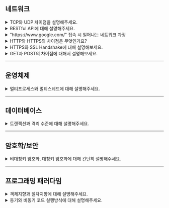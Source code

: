 
## 네트워크
<details>
  <summary> TCP와 UDP 차이점을 설명해주세요. </summary>
    <div markdown="1">

TCP는 **Transmission Control Protocol**으로, 전송 제어 프로토콜입니다.<br>
TCP는 신뢰성 있는 데이터 전송을 위해 사용되는 **연결지향 프로토콜**입니다.

UDP는 **User Datagram Protocol**으로 사용자 데이터그램 프로토콜입니다.<br>
UDP는 **빠른 데이터 전송을 중요시**하는 **비연결 프로토콜**입니다.<br>
두 단어 모두에게 존재하는 프로토콜(Protocol)이 디지털 장치간의 서로 통신하고 상호작용하기 위한 규칙의 집합입니다.

**TCP와 UDP의 차이점**은 다음과 같습니다:

**신뢰성**:
- TCP는 데이터 손실이나 순서의 뒤섞임이 발생하지 않습니다.
- UDP는 정확성을 확인하거나 재전송을 요청할 수 없기에 데이터가 손실 되거나 순서가 뒤섞일 수 있습니다.

**연결**:
- TCP는 데이터를 전송하기 전에 연결을 설정하고, 전송 후 연결을 해제합니다. 연결 및 해제과정에서 추가적인 오버헤드는 초래할 수 있으나, 신뢰성 있는 통신을 보장합니다. (오버헤드: 데이터전송 및 처리 과정에서 추가 부담이나 리소스 낭비를 뜻함)
- UDP는 연결 및 해제 단계가 없기에 빠른 전송이 가능하지만 데이터의 무결성을 보장하지 않습니다.

**사용사례**:
- TCP는 주로 이메일, 파일 전송과 같이 신뢰성이 중요한 경우 사용됩니다.
- UDP는 실시간 스트리밍, 온라인 게임, 음성통화 같이 데이터 전송 속도가 중요한 경우 사용됩니다.

![TCP의 3way&4way](https://img1.daumcdn.net/thumb/R1280x0/?scode=mtistory2&fname=https%3A%2F%2Fblog.kakaocdn.net%2Fdn%2FbHoWOZ%2FbtsyQSUDDPR%2FzSvULeIM1LJunmoUVinc4k%2Fimg.png)

"SYN"은 "Synchronize"의 약자로 동기입니다.
"ACK"는 "Acknowledgment"의 약자로 승인입니다.
"FIN"은 "Finish"의 약자로 종료입니다. 그 과정을 리눅스를 통해 3way, 4way인 것이 보입니다.
중간의 P의 경우, 패킷의 약자로 데이터 패킷을 전송하는 과정입니다.

**TCP 패킷의 재전송 과정**:
1. 패킷 송신: 송신자는 여러 개의 패킷으로 나눠 수신자에게 보냄. 각 패킷은 고유한 일련번호를 가지고 있습니다.
2. 패킷 수신: 수신자는 패킷을 받고, 패킷의 일련번호를 확인하여 순서대로 재조립합니다.
3. 패킷 손실 확인: 만약 패킷이 손실되었다고 감지하면, 송신자에게 패킷 손실을 알리기 위한 메시지를 보냅니다.
4. 재전송 요청: 송신자는 손실된 패킷을 재전송하고, 이 패킷의 일련번호를 통해 수신자는 어떤 패킷이 재전송된 것인지 판단할 수 있습니다.
5. 패킷 재전송: 재전송된 패킷은 수신자에게 도착하고 재조립합니다.

**TCP 세션 관리 (연결의 설정과 종료 과정) - Easy Version**:
- 연결 설정 (Handshake): 두 컴퓨터 간의 통신을 먼저 연결 설정해야 합니다. 이 단계를 연결 설정 또는 핸드쉐이크라고 부릅니다.
- 데이터 전송: 연결 설정 후, 데이터를 주고 받을 수 있습니다. A는 작은 조각으로 나눠 B에게 보내면 재조립하여 사용합니다.
- 연결 해제 (Termination): 데이터 통신이 끝난 후, 연결을 해제합니다. A는 B에게 끝내고자 하는 의사를 전달합니다. B는 요청을 수락하고 연결이 종료됩니다.

![TCP의 통신방식](https://img1.daumcdn.net/thumb/R1280x0/?scode=mtistory2&fname=https%3A%2F%2Fblog.kakaocdn.net%2Fdn%2FbaYyaw%2FbtsyPwLxTLK%2FOUwLGVUiHYa0ij2pZNQI8K%2Fimg.png)
- 연결 지향 방식, 패킷 교환방식
- 3way handshaking 으로 연결 4way handshaking으로 해제
- 흐름제어 - 송.수신측의 데이터 처리속도 차이 줄이기 위함, receiver가 현재 상태를 sender에게 피드백해 패킷 수를 조절
- 혼잡 제어 - 송신측의 데이터 전달과 네트워크 데이터 처리 속도 차이를 해결 하기 위함
- 높은 신뢰성- 낮은 성능
- 전이중(각각의 독립된 회선 사용), 점대점(1대1통신) 방식
- 각각의 패킷들은 연결되어있으며 번호가 매겨짐
- 신뢰성있는 전송이 필요할때 사용
- 가변길이 헤더
  
![UDP의 통신방식](https://img1.daumcdn.net/thumb/R1280x0/?scode=mtistory2&fname=https%3A%2F%2Fblog.kakaocdn.net%2Fdn%2F6tEyH%2FbtsyOFvfD9d%2FvQXKydWBR3KTHCKTRvwZc0%2Fimg.png)
- 비연결형 방식, 데이터그램 방식
- 정보를 주고받을떄 신호절차를 가지고 있지 않음
- UDP헤더의 CheckSum 필드로 최소한의 오류 검출
- 낮은 신뢰성 -높은 성
- 각각의 패킷들은 독립되어있다
- 빠른 전송이 필요할때 사용
- 고정 길이 헤더
- 일반적으로는 저런 내용이지만 UDP는 커스터마이징이 가능하며 개발자의 역량에 따라서 UDP를 이용해 TCP와 비슷한 신뢰성 가지게 할 수 있음 ex) QUIC
  </div>
</details>

<details>
  <summary> RESTful API에 대해 설명해주세요. </summary>
  <div markdown="1">

### REST란?
**REpresentational State Transfer** 의 약자로, 네트워크 상의 Client와 Server 사이의 통신 방식 중 하나입니다. REST는 **자원 (resource)의 표현 (representation)을 통한 상태 전달**을 의미하며, SW에서 관리하는 모든 것을 자원으로 정의하고, 해당 자원의 정보를 주고 받는 방식입니다.

![RESTful API](https://blog.kakaocdn.net/dn/RoRYS/btszvcF6bDZ/sKKc6iCtUTsOJssIOBMsLK/img.png)

#### 정의
- 자원: 해당 SW가 관리하는 모든 것 (문서, 그림, 데이터 등)
- 표현: 그 자원을 표현하기 위한 이름 (예: 학생 정보가 자원이라면 ‘students’ 등)
- 상태 전달: 데이터가 요청되는 시점에 자원의 상태를 전달 (JSON 혹은 XML)

#### 개념
- 어떤 자원에 대해 CRUD 연산을 수행하기 위해 URI (Resource)로 GET, POST 등의 방식 (Method)을 사용하여 요청을 보내면, 요청을 위한 자원은 특정한 형태 (Representation of Resource)로 표현
- URI: Uniform Resource Locator로 인터넷 상 자원의 위치
- URL: Uniform Resource Identifier로 인터넷 상의 자원을 식별하기 위한 문자열의 구성

![URL과 URI](https://img1.daumcdn.net/thumb/R1280x0/?scode=mtistory2&fname=https%3A%2F%2Fblog.kakaocdn.net%2Fdn%2Fcx4Kdb%2FbtszyH50wNO%2FJIyzskvsS9KJTbJmTK0hsK%2Fimg.png)

#### 구성 요소
- 자원 (Resource) - URI
  - 모든 자원에는 고유한 ID가 존재하고, 이 자원은 Server에 존재함
  - 자원을 구별하는 ID는 '/exgroups/:exgroup_id'와 같은 HTTP URI 임
  - Client는 URI를 이용해 자원을 지정하고 해당 자원의 상태(정보)에 대한 조작을 Server에 요청
- 행위 (Verb) - Method
  - HTTP 프로토콜의 Method(GET, POST, PUT, PATCH, DELETE)를 사용
- 표현 (Representation of Resource)
  - Client와 Server가 데이터를 주고받는 형태로 JSON, XML, TEXT, RSS 등이 있음
  - JSON, XML을 통해 데이터를 주고 받는 것이 일반적
- Server-Client (서버-클라이언트 구조)
  - 자원이 있는 쪽이 Server, 자원을 요청하는 쪽이 Client가 됩니다.
  - REST Server: API를 제공하고 비즈니스 로직 처리 및 저장을 책임집니다.
  - Client: 사용자 인증이나 context(세션, 로그인 정보) 등을 직접 관리하고 책임집니다.
  - 서로 간 의존성이 줄어듭니다.

#### Stateless (무상태)
- HTTP 프로토콜은 Stateless Protocol이므로 REST 역시 무상태성을 가집니다.
- Client의 context를 Server에 저장하지 않음
- 세션과 쿠키와 같은 context 정보를 신경쓰지 않아도 되므로 구현이 단순화됩니다.
- Server는 각각의 요청을 완전히 별개의 것으로 인식하고 처리
- 각 API 서버는 Client의 요청만을 단순 처리
- 이전 요청이 다음 요청의 처리에 연관되어서는 안 됨
- 물론 이전 요청이 DB를 수정하여 DB에 의해 바뀌는 것은 허용
- Server의 처리 방식에 일관성을 부여하고 부담이 줄어들며, 서비스의 자유도가 높아집니다.

#### Cacheable (캐시 처리 가능)
- 웹 표준 HTTP 프로토콜을 그대로 사용하므로 웹에서 사용하는 기존의 인프라를 그대로 활용 가능
- HTTP가 가진 가장 강력한 특징 중 하나인 캐싱 기능을 적용할 수 있음
- HTTP 프로토콜 표준에서 사용하는 Last-Modified 태그나 E-Tag를 이용하면 캐싱 구현이 가능
- 대량의 요청을 효율적으로 처리하기 위해 캐시가 요구됨
- 캐시 사용을 통해 응답 시간이 빨라지고 REST Server 트랜잭션이 발생하지 않기 때문에 전체 응답 시간, 성능, 서버의 자원 이용률을 향상시킬 수 있음

#### Layered System (계층화)
- Client는 REST API Server만 호출
- REST Server는 다중 계층으로 구성될 수 있음
- API Server는 순수 비즈니스 로직을 수행하고 그 앞단에 보안, 로드 밸런싱, 암호화, 사용자 인증 등을 추가하여 구조상의 유연성을 제공
- 로드 밸런싱, 공유 캐시 등을 통해 확장성과 보안성을 향상시킬 수 있음
- PROXY, 게이트웨이 같은 네트워크 기반의 중간 매체를 사용할 수 있음

#### Code-On-Demand (optional)
- Server로부터 스크립트를 받아서 Client에서 실행
- 반드시 충족할 필요는 없음

#### Uniform Interface (인터페이스 일관성)
- URI로 지정한 Resource에 대한 조작을 통일되고 한정적인 인터페이스로 수행
- HTTP 표준 프로토콜에 따르는 모든 플랫폼에서 사용이 가능
- 특정 언어나 기술에 종속되지 않음

#### 설계 기본 규칙
- URI는 자원을 표현해야함
- 동사보다는 명사, 대문자보다는 소문자 이용
- 도큐먼트 이름 = 단수 명사 이용
- 컬렉션 이름 = 복수 명사 이용
- 스토어 이름 = 복수 명사 이용
- 자원에 대한 행위는 HTTP Method로 표현
- URI에 Method가 들어가면 안됨
- URI에 행위에 대한 동사 표현이 들어가면 안됨
- 경로 부분 중 변하는 부분은 유일 값으로 대체함 (예: id)
- 마지막 문자로 / 를 넣지 않음
- 불가피하게 긴 경로를 사용할 경우 (-)을 사용해 가독성을 높이며 (_)은 이용하지 않음
- 확장자는 URI에 포함하지 않음

#### REST 아키텍처 스타일을 따르는 API
- REST API

#### REST 아키텍처를 완전하게 따라 만들어진 API
- RESTful API

#### REST 아키텍처를 구현하는 웹 서비스
- RESTful 웹 서비스

#### 예시 코드
```javascript
const express = require('express');
const app = express();
app.use(express.json());

let books = [
  { id: 1, title: 'Book 1', author: 'Author 1'},
  { id: 2, title: 'Book 2', author: 'Author 2'},
  { id: 3, title: 'Book 3', author: 'Author 3'}
];

app.get('/books', (req, res) => {
  res.json(books);
});

app.get('/books/:id', (req, res) => {
  const book = books.find(b => b.id === parseInt(req.params.id));
  if (!book) res.status(404).send('The book with the given ID was not found.');
  res.send(book);
});

app.post('/books', (req, res) => {
  const book = {
    id: books.length + 1,
    title: req.body.title,
    author: req.body.author
  };
  books.push(book);
  res.send(book);
});

app.put('/books/:id', (req, res) => {
  const book = books.find(b => b.id === parseInt(req.params.id));
  if (!book) res.status(404).send('The book with the given ID was not found.');

  book.title = req.body.title;
  book.author = req.body.author;

  res.send(book);
});

app.delete('/books/:id', (req, res) => {
  const book = books.find(b => b.id === parseInt(req.params.id));
  if (!book) res.status(404).send('The book with the given ID was not found.');

  const index = books.indexOf(book);
  books.splice(index, 1);

  res.send(book);
});

const port = process.env.PORT || 3000;
app.listen(port, () => console.log(`Listening on port ${port}...`));
```

# REST 아키텍처 원칙에 따른 API 구현

이 코드는 **REST 아키텍처 원칙**을 따르는 API를 구현하고 있습니다. RESTful API의 핵심 원칙은 **자원(Resource)**, **행위(Verb)**, **표현(Representation)** 입니다.

## 자원(Resource)

이 코드에서 자원은 **책(Book)** 입니다. 각 책은 고유한 ID를 가지며, 이를 통해 책을 식별하고 접근할 수 있습니다.

## 행위(Verb)

HTTP 메서드(GET, POST, PUT, DELETE)를 사용하여 책에 대한 CRUD 연산을 수행합니다.

- `GET /books`: 모든 책의 목록을 가져옵니다.
- `GET /books/:id`: 특정 ID의 책을 가져옵니다.
- `POST /books`: 새로운 책을 추가합니다.
- `PUT /books/:id`: 특정 ID의 책 정보를 업데이트합니다.
- `DELETE /books/:id`: 특정 ID의 책을 삭제합니다.

## 표현(Representation)

클라이언트와 서버가 데이터를 주고받는 형태입니다. 이 코드에서는 **JSON 형식**으로 데이터를 주고받습니다.

또한, 이 코드는 **Stateless(무상태성) 원칙**도 따르고 있습니다. 각 요청은 독립적으로 처리되며, 서버는 클라이언트의 상태 정보를 저장하지 않습니다. 따라서 이 코드는 REST 아키텍처 원칙에 따라 설계된 API입니다. 이러한 방식은 클라이언트와 서버 간의 상호작용을 단순화하고, 확장성과 유연성을 제공합니다. 이것이 위의 코드가 RESTful API로 설계된 이유입니다.


  </div>
</details>

<details>
  <summary> "https://www.google.com/" 접속 시 일어나는 네트워크 과정 </summary>
    <div markdown="1">

![그림](https://velog.velcdn.com/images%2Feassy%2Fpost%2F0abf8e1b-ac94-4db5-a607-ead0d271fec5%2F%E1%84%89%E1%85%B3%E1%84%8F%E1%85%B3%E1%84%85%E1%85%B5%E1%86%AB%E1%84%89%E1%85%A3%E1%86%BA%202021-10-19%20%E1%84%8B%E1%85%A9%E1%84%92%E1%85%AE%206.52.09.png)

1. **URL 파싱 및 HTTP 요청 생성**: 브라우저가 **URL을 해석**하여 HTTP 요청 메시지를 생성하고, 이를 운영체제에 **전송 요청**합니다. 이 과정은 사용자가 입력한 웹 주소를 분석하여 적절한 요청 형식으로 변환하는 것을 포함합니다.

2. **DNS 룩업**: **도메인 이름을 IP 주소로 변환하기 위해 DNS 룩업**을 수행합니다. 크롬과 같은 브라우저는 이 과정에서 먼저 로컬의 hosts 파일과 DNS 캐시를 확인합니다, 웹 사이트의 주소를 네트워크에서 식별할 수 있는 숫자 형태로 변환하는 과정입니다.

3. **프로토콜 스택을 통한 패킷 처리**: 운영체제 내의 프로토콜 스택이 **HTTP 요청을 네트워크 패킷으로 변환**하고 제어 정보를 추가합니다. 이 단계에서는 데이터를 네트워크를 통해 전송하기 위해 패킷으로 캡슐화하는 과정이 포함됩니다.

4. **LAN 어댑터를 통한 전송**: LAN 어댑터가 패킷을 **전기 신호로 변환**하여 **네트워크로 송출**합니다. 이는 디지털 신호를 물리적 네트워크를 통해 전송할 수 있는 형태로 변환하는 과정입니다.

5. **인터넷 접속 경로를 통한 이동**: 패킷은 **스위칭 허브를 거쳐 ISP를 통해 인터넷으로 전송**됩니다. 이 단계는 데이터가 인터넷 서비스 제공자(ISP)를 통해 전 세계의 다른 네트워크로 이동하는 과정을 포함합니다.

6. **인터넷의 핵심부를 통한 전달**: 패킷은 여러 고속 **라우터**를 거쳐 인터넷의 핵심부를 통과하여 **목적지로 이동**합니다. 이 과정에서는 데이터가 인터넷의 다양한 네트워크 노드를 통해 최종 목적지까지 전달되는 경로를 따릅니다.

7. **목적지 LAN 도착 및 검사**: 패킷은 목적지의 **LAN에 도착하며, 방화벽에서 검사 후** 필요한 경우 캐시 **서버로 이동**합니다. 이는 네트워크 보안을 위한 필터링 과정과 캐싱을 통한 효율적인 데이터 처리를 포함합니다.

8. **웹 서버에서의 처리**: 웹 서버는 프로토콜 스택을 통해 **패킷을 추출, 메시지를 복원**하고, 웹 서버 애플리케이션으로 전달합니다. 이 단계는 웹 서버가 네트워크 패킷을 받아 원래의 HTTP 요청으로 변환하는 과정입니다.

9. **응답 데이터 작성 및 회송**: 웹 서버 애플리케이션은 요청에 대한 응답 데이터를 작성하여 클라이언트로 다시 보냅니다. 이 응답은 사용자의 브라우저로 돌아가는 같은 경로를 통해 전송됩니다. 이 과정은 웹 페이지나 다른 웹 콘텐츠를 사용자에게 전달하는 것을 포함합니다.

  </div>
</details>

<details>
  <summary> HTTP와 HTTPS의 차이점은 무엇인가요? </summary>
    <div markdown="1">

**HTTP**(Hypertext Transfer Protocol)는 **클라이언트와 서버 간 통신을 위한 통신 규칙** 또는 **프로토콜**입니다. 사용자가 웹 사이트를 방문하면 사용자 브라우저가 웹 서버에 HTTP 요청을 전송하고 웹 서버는 HTTP 응답으로 응답합니다. 웹 서버와 사용자 브라우저는 데이터를 일반 텍스트로 교환합니다. 간단히 말해 **HTTP 프로토콜은 네트워크 통신을 작동하게 하는 기본 기술입니다.**

이름에서 알 수 있듯이 **HTTPS**(Hypertext Transfer Protocol **Secure**)는 HTTP의 확장 버전 또는 더 안전한 버전입니다. HTTPS에서는 브라우저와 서버가 **데이터를 전송하기 전에 안전하고 암호화된 연결을 설정**합니다.

HTTPS는 **SSL(Secure Socket Layer)** 프로토콜을 이용하여 **데이터를 암호화**합니다. 이를 통해 데이터를 전송하는 과정에서 중간에 제3자가 데이터를 가로채더라도 데이터를 해독할 수 없습니다.

**SSL**은 **웹사이트와 브라우저 사이**에 **전송되는 데이터를 암호화**하여 **인터넷 연결을 보호**하기 위한 **표준 기술**입니다. **SSL은 공개키 암호화 방식**을 사용합니다. 이 방식은 데이터를 암호화하는 공개키와 데이터를 복호화하는 개인키를 사용합니다. 이를 통해 데이터를 안전하게 전송할 수 있습니다.

HTTPS를 사용하면, 사용자가 웹사이트에 로그인하거나 개인정보를 입력하는 등의 작업을 할 때, 제3자가 정보를 가로채어 악용하는 것을 방지할 수 있습니다.

  </div>
</details>

<details>
  <summary> HTTPS와 SSL Handshake에 대해 설명해보세요. </summary>
    <div markdown="1">

**HTTPS**는 HTTP 프로토콜에 **보안 계층을 추가한 것**입니다. 
**SSL(Secure Sockets Layer)** 는 보안용 프로토콜에 사용되는 암호화 기술입니다. 

**SSL Handshake**는 SSL/TLS 프로토콜에서 사용되는 과정으로, **클라이언트와 서버 간의 보안 연결을 설정하는 과정**입니다.

1. 클라이언트가 서버에 접속하면, 서버는 클라이언트에게 공개키를 전송합니다.
2. 클라이언트는 이 공개키를 사용하여 랜덤한 대칭키를 암호화하여 서버에 전송합니다.
3. 서버는 이 암호화된 대칭키를 자신의 개인키를 사용하여 복호화합니다.
4. 이후 클라이언트와 서버는 이 대칭키를 사용하여 암호화된 통신을 수행합니다.

이러한 보안 프로토콜은 인터넷 상에서 데이터를 안전하게 전송하기 위해 필수적입니다.

  </div>
</details>

<details>
  <summary> GET과 POST의 차이점에 대해서 설명해보세요. </summary>
    <div markdown="1">

HTTP 프로토콜에서 GET과 POST는 두 가지 주요한 요청 방식입니다. 
GET은 **서버로부터 데이터를 요청**하는 데 사용되며, **URL에 쿼리 문자열을 포함**합니다. 
반면, POST는 **서버에 데이터를 제출하는 데 사용**되며, **HTTP 요청의 본문에 데이터를 포함**합니다.

GET과 POST의 차이점은 다음과 같습니다:

- GET 요청에서는 URL에 쿼리 문자열을 포함하여 데이터를 전송합니다. 반면, POST 요청에서는 HTTP 요청의 본문에 데이터를 포함하여 전송합니다. 예를 들어, GET 요청에서는 https://example.com/search?q=apple과 같이 URL에 데이터를 포함하여 검색 결과를 요청할 수 있습니다. 반면, POST 요청에서는 HTTP 요청의 본문에 데이터를 포함하여 로그인 정보나 회원가입 정보 등을 서버에 제출할 수 있습니다.
- GET 요청은 북마크할 수 있지만, POST 요청은 북마크할 수 없습니다. 이는 GET 요청에서는 URL에 데이터가 포함되어 있어 북마크를 통해 다시 접속하면 동일한 데이터를 요청할 수 있기 때문입니다. 반면, POST 요청에서는 URL에 데이터가 포함되어 있지 않아 북마크를 통해 다시 접속하면 동일한 데이터를 제출할 수 없습니다.
- GET 요청은 URL 길이 제한이 있습니다. 반면, POST 요청은 데이터 길이에 대한 제한이 없습니다.
- GET 요청은 데이터를 요청하는 데 사용되며, 데이터를 수정하지 않습니다. 반면, POST 요청은 데이터를 생성하거나 수정하는 데 사용됩니다.

PUT, DELETE, HEAD, OPTIONS, CONNECT, TRACE 등의 다른 HTTP 메서드도 있지만, GET과 POST가 가장 많이 사용됩니다.

참고로, GET 요청은 민감한 데이터를 다룰 때 사용해서는 안 됩니다.

  </div>
</details>

---

## 운영체제

<details>
<summary> 멀티프로세스와 멀티스레드에 대해 설명해주세요. </summary>
<div markdown="1">

![멀티프로세스VS멀티스레드](https://img1.daumcdn.net/thumb/R1280x0/?scode=mtistory2&fname=https%3A%2F%2Fblog.kakaocdn.net%2Fdn%2FcLeuBN%2FbtszzIFjtP3%2FVtysBpPVKh53hqbmWx0uZ1%2Fimg.png)
 
 **개인적으로 멀티프로세스와 멀티스레드를 한방에 이해 시켜준 이미지**
 **멀티 프로레스(크롬) VS 멀티 스레드 (익스플로어)**

![프로세스](https://img1.daumcdn.net/thumb/R1280x0/?scode=mtistory2&fname=https%3A%2F%2Fblog.kakaocdn.net%2Fdn%2Fc9FvPh%2FbtszzKb8NMM%2FMTZoVCWQ2VBMa9YN0eP4kk%2Fimg.png)
![작업관리](https://img1.daumcdn.net/thumb/R1280x0/?scode=mtistory2&fname=https%3A%2F%2Fblog.kakaocdn.net%2Fdn%2FBP5ib%2FbtszC4UrBxh%2FOh5yPSfE9jKveFJsCCEXb0%2Fimg.png)

**프로세스는 운영체제로부터 자원을 할당받는 작업의 단위**

<br>

**프로세스의 특징**
- 프로세스는 각각 독립된 메모리 영역(Code, Data, Stack, Heap의 구조)을 할당받는다.
- 기본적으로 프로세스당 최소 1개의 스레드(메인 스레드)를 가지고 있다. 각 프로세스는 별도의 주소 공간에서 실행되며, 한 프로세스는 다른 프로세스의 변수나 자료구조에 접근할 수 없다.
- 한 프로세스가 다른 프로세스의 자원에 접근하려면 프로세스 간의 통신(IPC, inter-process communication)을 사용해야 한다. Ex. 파이프, 파일, 소켓 등을 이용한 통신 방법 이용

| 항목 | 프로그램 | 프로세스 |
| --- | --- | --- |
| 정의 | 어떤 작업을 하기 위해 실행할 수 있는 파일 | 실행되어 작업 중인 컴퓨터 프로그램 |
| 상태 | 파일이 저장 장치에 있지만 메모리에는 올라가 있지 않은 정적인 상태 | 메모리에 적재되고 CPU 자원을 할당받아 프로그램이 실행되고 있는 상태 |
| 요약 | 그냥 코드 덩어리 | 그 코드 덩어리를 실행한 것 |

![스레드](https://img1.daumcdn.net/thumb/R1280x0/?scode=mtistory2&fname=https%3A%2F%2Fblog.kakaocdn.net%2Fdn%2FbbcJ4D%2FbtszCeQ2sD7%2FMpytRcp7gKqafJCwTmXek1%2Fimg.png)

**스레드는 프로세스가 할당받은 자원을 이용하는 실행의 단위 (= 프로세스 내에서 실행되는 여러 흐름의 단위)**

<br>

**스레드의 특징**
- 스레드는 프로세스 내에서 각각 Stack만 따로 할당받고 Code, Data, Heap 영역은 공유한다.
- 스레드는 한 프로세스 내에서 동작되는 여러 실행의 흐름으로, 프로세스 내의 주소 공간이나 자원들(힙 공간 등)을 같은 프로세스 내에 스레드끼리 공유하면서 실행된다.
- 각각의 스레드는 별도의 레지스터와 스택을 갖고 있지만, 힙 메모리는 서로 읽고 쓸 수 있다.
- 한 스레드가 프로세스 자원을 변경하면, 다른 이웃 스레드(sibling thread)도 그 변경 결과를 즉시 볼 수 있다.

<br>
<br>

#### 멀티프로세스와 멀티스레드
**멀티 프로세싱 (Multiprocessing)은 다수의 프로세서로 다수의 "프로세스"를 협력적으로 동시에 처리하는 것입니다.** 
<br>

**멀티스레딩 (Multithreading)은 하나의 프로세스 안에서 여러 개의 실행 흐름 (스레드)을 두는 방식으로 여러 실행을 동시에 실행하도록 하나의 프로세스를 운영하는 방식입니다.**

![멀티프로세스VS멀티스레드](https://img1.daumcdn.net/thumb/R1280x0/?scode=mtistory2&fname=https%3A%2F%2Fblog.kakaocdn.net%2Fdn%2FcLeuBN%2FbtszzIFjtP3%2FVtysBpPVKh53hqbmWx0uZ1%2Fimg.png)

### [크롬]

**멀티 프로세스의 장점**
1. 안정성 : 하나의 프로세스가 죽어도 다른 프로세스에 영향을 미치지 않습니다.
2. 보안: 각 프로세스는 자신의 메모리 공간을 가지고 있어 다른 프로세스의 메모리에 접근할 수 없습니다.
<br>

**멀티 프로세스의 단점**
1. 시스템 자원 소모: 각 프로세스는 자신만의 메모리 공간을 가지므로, 메모리를 많이 소모합니다.
2. IPC(Inter-Process Communication)가 필요합니다.

<details>
<summary>IPC(프로세스 간 통신)</summary>

IPC(Inter-Process Communication)가 필요한 이유를 멀티프로세스의 단점으로 볼 수 있는 주요 이유는 다음과 같습니다:

- 복잡성: IPC는 프로세스 간에 데이터를 전송하고 동기화하는 복잡한 메커니즘이 필요합니다. 이로 인해 프로그램의 설계와 구현이 복잡해질 수 있습니다.
- 성능 저하: IPC를 통한 데이터 전송은 프로세스 내부에서 데이터를 전송하는 것보다 더 많은 시간과 자원을 소모합니다. 따라서, IPC를 많이 사용하는 멀티프로세스 시스템은 성능 저하를 경험할 수 있습니다.
- 동기화 문제: 여러 프로세스가 동시에 같은 자원에 접근하려고 할 때 발생하는 동기화 문제를 해결하기 위해 추가적인 메커니즘이 필요합니다. 이는 프로그램의 복잡성을 더욱 증가시키며, 잘못 관리되면 데이터 불일치와 같은 문제를 초래할 수 있습니다.

따라서, IPC가 필요한 멀티프로세스 시스템은 이러한 단점들로 인해 개발 및 유지보수가 어렵고, 성능 저하를 경험할 수 있습니다. 이러한 이유로 IPC의 필요성을 멀티프로세스의 단점으로 볼 수 있습니다.

</details>


### [익스플로어]

**멀티 스레드의 장점**
1. 시스템 자원 소모가 적습니다.
2. IPC가 필요하지 않습니다.
   
<br>

**멀티 프로세스의 단점**
1. 안정성: 하나의 스레드가 죽으면 전체 프로세스가 영향을 받습니다.
2. 보안: 각 스레드는 자신이 속한 프로세스의 메모리 공간을 공유하므로, 다른 스레드가 메모리에 접근할 수 있습니다.

</div>
</details>

---

## 데이터베이스
<details>
<summary> 트랜잭션과 격리 수준에 대해 설명해주세요. </summary>
<div markdown="1">

#### 정의
**트랜잭션(Transaction)** 은 **데이터베이스의 상태를 변환시키는 하나의 논리적 기능을 수행하기 위한 작업의 단위** 또는 **한꺼번에 모두 수행되어야 할 일련의 연산** 들을 의미합니다.

```
// 트랜잭션 시작
BEGIN TRAN

//변경할 쿼리문
UPDATE tbl_admin
SET nickname = "babo"
WHERE no= 1;

//결과 확인해 본 후
select * from tbl_admin

//성공 처리
COMMIT TRAN
//실패 처리
ROLLBACK TRAN
```

이론공부만 하던 시절에는 와닿지 않았던 개념이었는데, 현업에서 사용하게 되어서 CS의 주제로 선정하게 되었다.
위의 쿼리문 처럼 변경을 시작하기 전에 **" BEGIN TRAN "** 을 실행하고, **변경하는 쿼리문** 을 실행한다.
잘 변경되었나 확인해보고, 잘 못 변경되었다면 **ROLLBACK**, 잘 되었다면 **COMMIT**을 실행시킨다.

#### 주요목적

**트랜잭션의 주요 목적**은 **데이터의 무결성과 일관성을 보장**하는 것입니다. 여러 작업을 단일 트랜잭션으로 그룹화하여 트랜잭션 내의 모든 작업이 성공적으로 실행되거나 아무 것도 실행되지 않도록 할 수 있습니다.

<br>

**트랜잭션**은 신뢰할 수 있고 일관된 데이터 처리를 보장하는 **ACID속성**을 따릅니다. 트랜잭션은 원자성(Atomicity), 일관성(Consistency), 독립성(Isolation), 지속성(Durability)의 4가지 특징을 가집니다.

1. 원자성은 트랜잭션이 데이터베이스에 모두 반영되던가, 아니면 전혀 반영되지 않아야 한다는 것을 의미
2. 일관성은 트랜잭션의 작업 처리 결과가 항상 일관성이 있어야 한다는 것을 의미
3. 독립성은 둘 이상 트랜잭션이 동시 실행시, 어떤 트랜잭션이라도 다른 트랜잭션 연산에 끼어들 수 없다는 점을 의미
4. 지속성은 트랜잭션이 성공적으로 완료됬을 경우, 결과는 영구적으로 반영되어야 한다는 점

<br>

[ "트랜잭션에서 ACID 속성을 따른다"는 것은 원자성, 일관성, 독립성, 지속성을 최대한 지키려고 노력한다는 것을 의미"]

#### 트랜잭션의 격리수준 4단

- 트랜잭션 **격리수준(isolation level)** 이란 **동시에 DB에 접근할 때, 그 접근을 어떻게 제외할지에 대한 설정**
- 동시에 여러 트랜잭션이 처리될 때, 트랜잭션끼리 얼마나 서로 고립되어 있는지를 나타내는 것. **즉, 특정 트랙잭션이 다른 트랜잭션이 변경한 데이터를 볼 수 있도록 허용할지 말지를 결정하는 것**

#### 격리 수준 단계
1. READ UNCOMMITED
2. READ COMMITED
3. REPEATABLE READ
4. SERIALIZABLE
<br>
- 격리 수준 증가할 수록 일관성은 증가하지만 동시성은 감소
- 일반적인 DB 서비스는 READ COMMITED 또는 REPEATABLE READ 중 하나를 선택(oracle = READ COMMITED, mysql = REPEATABLE READ)

### 1. READ-UNCOMMITED

![READ-UNCOMMITED](https://img1.daumcdn.net/thumb/R1280x0/?scode=mtistory2&fname=https%3A%2F%2Fblog.kakaocdn.net%2Fdn%2Fbtm4xu%2FbtszKdwy2Ra%2FfDbkMxXUb4TP8UT61tz3Y1%2Fimg.png)

- 변경사항을 커밋하기 전에 다른 트랜잭션에서 조회할 수 있는 수준 (일반적으로 사용되지 않음)

- Dirty Read, Repeatable Read, Phantom Read 문제도 발생할 수 있음.

### 2. READ-COMMITED

![READ-COMMITED](https://img1.daumcdn.net/thumb/R1280x0/?scode=mtistory2&fname=https%3A%2F%2Fblog.kakaocdn.net%2Fdn%2FwmHZD%2FbtszHH6gDv5%2F4aEpAlMuXZkkgxrtYxn19K%2Fimg.png)

- 어떤 트랜잭션의 변경내용이 커밋이 완료된 데이터만 다른 트랜잭션에서 조회 가능. 트랜잭션이 이루어지는동안 다른 사용자는 해당 데이터에 접근이 불가능.

- 커밋전에 조회가 됨으로 VALUE(값)의 오류가 발생할 수 있음

- 이 격리수준은 Oracle DBMS 에서 기본으로 사용하고 있으며, 대중적으로 가장 많이 선택되는 격리수준

- 결제 기능과 같은 금전적인 처리와 연결된 기능이라면 문제가 발생할 수 있음

-  ‘Dirty Read’ 문제는 해결, 'Non-Repeatable Read’와 ‘Phantom Read’ 문제는 발생할 수 있음.


### 3. REPETABLE READ

![REPETABLE READ](https://img1.daumcdn.net/thumb/R1280x0/?scode=mtistory2&fname=https%3A%2F%2Fblog.kakaocdn.net%2Fdn%2FLYt9e%2FbtszF2p0mbv%2FiKPfx7Df23KOYXbTDxMYTK%2Fimg.png)


- 트랜잭션이 시작되기 전에 커밋된 내용에 대해서만 조회할 수 있는 격리수준. 트랜잭션이 완료될 때 까지 SELECT 쿼리가 사용되는 모든 데이터에 Shared Lock(공유 락)이 걸리는 계층. (VALUE의 오류가 발생할 수 없음)

- 원래 존재하지 않았던 컬럼이 조회될 수 있음 (Phantom Read)

- 대신 나머지 현상 사라짐

### 4. SERIALIZABLE

- 한 트랜잭션에서 사용하는 데이터를 다른 트랜잭션에서 절대 접근할 수 없음.

- 트랜잭션의 ACID 성질이 엄격하게 지켜지지만, 성능은 가장 떨어짐.

- 트랜잭션이 완료될때까지 SELECT 쿼리가 사용되는 모든 데이터에 Shared Lock(공유 락) 이 걸리는 계층

- 가장 엄격한 격리수준으로, 완벽한 읽기 일관성 모드를 제공한다.

- 다른 사용자는 트랜잭션 영역에 해당되는 데이터에 대한 수정 및 입력 불가능

#### 격리수준에서 발생하는 문제

- Dirty Read: 이는 한 트랜잭션이 아직 커밋되지 않은 다른 트랜잭션의 변경 사항을 읽는 현상을 말합니다. 예를 들어, 한 트랜잭션이 데이터를 수정했지만 아직 커밋하지 않았는데, 다른 트랜잭션이 그 변경 사항을 읽는 경우를 말합니다. 이로 인해 데이터의 일관성이 깨질 수 있습니다.
- Non-Repeatable Read: 이는 한 트랜잭션이 동일한 데이터를 두 번 읽었을 때, 그 사이에 다른 트랜잭션이 해당 데이터를 수정하고 커밋하여 두 번째 읽기에서 다른 결과를 얻는 현상을 말합니다. 이로 인해 한 트랜잭션 내에서 데이터의 일관성이 깨질 수 있습니다.
- Phantom Read: 이는 한 트랜잭션이 동일한 쿼리를 두 번 실행했을 때, 그 사이에 다른 트랜잭션이 새로운 행을 삽입하거나 삭제하여 두 번째 쿼리의 결과 집합이 첫 번째와 다른 경우를 말합니다. 이로 인해 한 트랜잭션 내에서 쿼리 결과의 일관성이 깨질 수 있습니다.

</div>
</details>

---

## 암호학/보안
<details>
<summary> 비대칭키 암호화, 대칭키 암호화에 대해 간단히 설명해주세요. </summary>
<div markdown="1">
대칭키 암호화는 암호화와 복호화에 같은 키를 사용하는 암호화 방식입니다.

비대칭키 암호화는 암호화와 복호화에 다른 키를 사용하는 암호화 방식입니다.

### 1. 대칭키(비밀키) 암호화

**장점**: 데이터를 암호화하기 위한 연산이 빨라 대용량 데이터 암호화에 적합, 구현이 용이, 기밀성을 제공
**단점**: 키를 교환해야하는 문제, 탈취 관리 걱정, 사람이 증가할 수록 키 관리가 어려움, 확장성 떨어짐

- 하나의 비밀키를 서버와 클라이언트 모두 함께 사용
- 암호화와 복호화에 같은 키를 사용하는 방식
- 비밀키 하나만 알아내면 암호화된 내용 해킹 가능
- 속도가 빠르다는 장점이 있지만, 키를 교환해야 한다는 문제가 있어서 중간에 탈취 당해 해킹당할 수 있다.
- (위험한 이유: 처음 상대방에게 대칭키를 전송하는 과정에서 탈취당하면 통신 내용 모두 해킹 가능)
- 서로 키를 보관해야 하기 때문에 관리해야 할 키가 방대해질 수 있다.

![대칭키(비밀키)](https://img1.daumcdn.net/thumb/R1280x0/?scode=mtistory2&fname=https%3A%2F%2Fblog.kakaocdn.net%2Fdn%2FGTeWO%2Fbtsy2oZWZpu%2FTuxdc1d3GLkKjLF0shMa3K%2Fimg.png)

**대칭키(비밀키) 암호화의 종류**

- DES(Data Encryption Standard): 64-비트 블록 암호, 56-비트 비밀키 사용
- AES(Advanced Encryption Standard): 128-비트 블록 암호, 안전성 문제로 인해 DES 대체
- 아리아(ARIA): 한국에서 개발된 128-비트 블록 암호
- 시드(SEED): 한국에서 개발된 128-비트 블록 암호

### 2. 비대칭키(공개키) 암호화

**장점**: 키 분배 및 키 관리 용이, 기밀성/인증/부인 방지 기능 제공
**단점**: 속도가 느림, 상대적으로 키의 길이가 길다
  </div>
</details>

---

## 프로그래밍 패러다임
<details>
<summary> 객체지향과 절차지향에 대해 설명해주세요. </summary>
<div markdown="1">
  
## 절차지향 => 객체지향으로 바뀌는 이유

**절차지향 프로그래밍** 이란 물이 위에서 아래로 흐르는 것처럼 순차적인 처리가 중요시 되며, 프로그램 전체가 유기적으로 연결되도록 만드는 프로그래밍 기법으로 대표적인 절차지향 언어는 C언어가 있습니다.
장점은 컴퓨터의 처리구조와 유사해 실행속도가 빠르지만,단점으로 유지보수가 어렵고, 실행 순서가 정해져 있으므로 코드 순서가 바뀌면 동일한 결과를 보장하기 어려우며, 디버깅하기도 어렵습니다.
<br>
하지만 하드웨어의 발전으로, 성능에 조금 부담을 주더라도 큰 단점이 아니게 되었기에 모듈화, 캡슐화해서 개념적으로 접근하는 형태를 갖는 객체지향 프로그래밍이 탄생했습니다.
<br>
**객체 지향 프로그래밍(Object-Oriented Programming, OOP)** 은 프로그램을 객체라는 독립된 단위들의 모임으로 보고 개발하는 것입니다. 객체는 상태와 행위를 가지며, 
서로 메시지를 주고받고 데이터를 처리할 수 있습니다. 이러한 객체들이 서로 상호작용하면서 프로그램을 구성하는 것이 객체 지향 프로그래밍의 핵심입니다
<br>

## 절차지향 프로그래밍 (Procedural Programming)

절차지향 프로그래밍은 프로그램을 물 흐르듯 순차적으로 처리하는 방식으로, 대표적인 절차지향 언어는 C언어입니다.

**장점**:
- 컴퓨터의 처리구조와 유사하여 실행속도가 빠르다.
- 하드웨어의 발전으로 인해 성능 부담이 줄었다.

**단점**:
- 유지보수가 어렵다.
- 실행 순서가 고정되어 코드 순서 변경 시 동일한 결과를 보장하기 어렵다.
- 디버깅이 어렵다.

## 객체지향 프로그래밍 (Object-Oriented Programming, OOP)

객체지향 프로그래밍은 프로그램을 객체라는 독립된 단위들의 모임으로 보고 개발하는 방식입니다. 객체는 상태와 행동을 가지며, 서로 메시지를 주고받고 데이터를 처리할 수 있습니다.

### 객체지향 프로그래밍의 주요 특징:

1. **추상화 (Abstraction)**: 필요한 정보 중심으로 간소화된 모델을 제공합니다.

2. **캡슐화 (Encapsulation)**: 데이터와 기능을 하나로 묶어서 외부에 드러나지 않도록 합니다.

3. **상속성 (Inheritance)**: 클래스가 가진 데이터와 기능을 다른 클래스에 물려줍니다.

4. **다형성 (Polymorphism)**: 하나의 클래스나 메서드가 다양한 방식으로 동작할 수 있도록 합니다.

**장점**:
- 코드 재사용 및 확장 용이.
- 복잡한 프로그램을 객체 단위로 모델링하므로 유지보수가 쉽다.
- 캡슐화로 보안성이 높다.

**단점**:
- 실행 속도가 상대적으로 느리다.
- 메모리 사용량이 많을 수 있다.

### 절차지향 vs. 객체지향:

| 특성        | 절차지향              | 객체지향                |
|-------------|------------------------|--------------------------|
| 접근 방식   | Top-Down               | Bottom-Up                |
| 구성 요소   | 함수                   | 객체                     |
| 접근 제어   | 없음                   | public, protected, private |
| 다형성     | 불가능                | 함수, 생성자, 연산자 등 오버로딩 가능 |
| 상속        | 불가능                | 가능                     |
| 보안성     | 낮음                   | 높음                     |
| 데이터 공유 | 모든 함수 공유          | 객체 간 멤버 함수로만 공유 |

## 요약 및 참고 이미지

- 절차지향은 데이터 중심, 객체지향은 기능 중심입니다.
- 객체지향은 상속, 캡슐화, 다형성을 활용해 코드를 재사용하거나 확장하기 좋습니다.

![절차지향 vs 객체지향)](https://img1.daumcdn.net/thumb/R1280x0/?scode=mtistory2&fname=https%3A%2F%2Fblog.kakaocdn.net%2Fdn%2FcUDYl5%2Fbtsy9hU9Ce4%2FRRTEKUeF9IrR5xUJ7S1Wi1%2Fimg.png)
![절차지향 vs 객체지향)](https://img1.daumcdn.net/thumb/R1280x0/?scode=mtistory2&fname=https%3A%2F%2Fblog.kakaocdn.net%2Fdn%2F2WX4V%2Fbtsy9gIOy1j%2Fxqm4a2LvgwOFxPT4j5XYlK%2Fimg.png)

</div>
</details>

<details>
<summary> 동기와 비동기 코드 실행방식에 대해 설명해주세요. </summary>
  <div markdown="1">

![동기 vs 비동기](https://img1.daumcdn.net/thumb/R1280x0/?scode=mtistory2&fname=https%3A%2F%2Fblog.kakaocdn.net%2Fdn%2FbUe0qA%2FbtszjDWMFQo%2FS1sHuCz8yhoUkYKlIaek41%2Fimg.png)

**동기(Synchronous)** 와 **비동기(Asynchronous)**
- **동기**는 요청을 보낸 후 응답을 받아야지만 다음 동작이 이루어지는 방식이다. 어떠한 태스크를 처리할 동안 나머지 태스크는 대기한다. 실제로 cpu가 느려지는 것은 아니지만 시스템의 전체 효율이 저하된다고 할 수 있다.

![동기식 처리모델](https://img1.daumcdn.net/thumb/R1280x0/?scode=mtistory2&fname=https%3A%2F%2Fblog.kakaocdn.net%2Fdn%2FclMBVS%2Fbtszi7KCodC%2FNqfGUderS41KWxaG9CSUA0%2Fimg.png)

```
function func1(){
	console.log('1');
  func2();
}
function func2(){
	console.log('2');
  func3();
}
function func3(){
	console.log('3');
}

func1();
//결과 1,2,3
```

- **비동기** 는 요청을 보낸 후 응답의 수락 여부와는 상관없이 다음 태스크가 동작하는 방식이다. 자원을 효율적으로 사용할 수 있다. 이때, 비동기 요청시 응답 후 처리할 **Callback 함수** 를 함께 알려준다. 하지만 비동기 처리를 위해 여러 콜백함수를 중첩시키면 **콜백지옥** 이 발생한다. 이를 해결하기 위해 **Promise** 를 도입하였고, **Async / Await**  추가로 도입되었다. (Async / Await는  JavaScript에서 비동기 처리를 동기적인 방식으로 작성하게 해주는 문법)

![비동기식 처리모델](https://img1.daumcdn.net/thumb/R1280x0/?scode=mtistory2&fname=https%3A%2F%2Fblog.kakaocdn.net%2Fdn%2FdZAmIj%2FbtszhvrtLF3%2FaBMUHmCpZjd0WmWdvxlkYk%2Fimg.png)

```
function func1() { 
  setTimeout(function(){
  console.log('1');
  }, 1000);
  func2(); 
} 
function func2() { 
  setTimeout(function() {
    console.log('2');
  }, 500); 
  func3(); 
} 
function func3() { 
  setTimeout(function(){
    console.log('3');
  }, 1500);
}

func1();

//결과 2, 1, 3
```

**동기가 사용되는 예시**
- 파일 시스템에서 파일을 읽는 작업: 파일을 읽은 후 해당 내용으로 작업하는 경우
- 데이터베이스에서 데이터를 읽어오는 작업 : DB에서 데이터를 읽은 후, 그 데이터를 다음 작업을 수행해야 하는 경우 동기처리가 필요함 (반대로 데이터 추출 작업이 빈번한 경우, 비동기식으로 하기도 함)

```
async createCollection(userId: number, name: string) {
try {
  const newBookmark = await this.collectionRepository.insert({
    user_id: userId,
  });
}
```

**비동기가 사용되는 예시**
- 웹 API 호출 : API를 호출하고 기다리는 동안 다른 작업도 수행
- setTimeOut 함수 : 주어진 시간이 지난후 특정함수가 실행되는 함수로 함수가 실행되는동안 다른 작업도 수행

**블로킹과 논블로킹**
- 흐름의 차단 여부를 결정

**블로킹**
- 제어권을 넘겨줌 - 명령이 수행되기 시작하면 프로그램 흐름의 제어권이 명령 수행중인 함수로 넘어감
**논블로킹**
- 제어권을 넘겨주지 않음 - 명령을 시키고 제어권은 여전히 메인이 가지고 있음

![동기비동기 블로킹논블로](https://img1.daumcdn.net/thumb/R1280x0/?scode=mtistory2&fname=https%3A%2F%2Fblog.kakaocdn.net%2Fdn%2Fdt2nzc%2Fbtszhn1l2NQ%2F2mrpkKgUHf4gQm6HycWnBK%2Fimg.png)

- Sync_Block : 위에서 설명한 동기방식과 동일
- Async_Non-Block : 위에서 설명한 비동기방식와 동일
- ***Sync_Non-block : 제어권을 메인에서 가지고 있어 다른일을 수행할 수 있지만 FuncA가 완료되어야만 다음 작업이 가능할때 사용 ex) 게임 로딩, 프로그래스바 - 둘다 제어권은 메인에서 가지고 있으며 로딩바의 작동은 지속적으로 보여지지만 데이터는 계속 로딩되고 있으며 로딩하고 있는 시스템에 계속해서 어느정도 로드 됬는지 조회한 후 로딩이 끝나야 다음 작업으로 넘어간다.***
- Async_Block : 실수나 잘못 구현한 경우가 아닌 경우 sync_block과 차이가 없기에 거의 사용되지 않음. node.js와 MYSQL의 경우 node.js에서 비동기 방식의 쿼리를 보냈을떄 MySQL에서 블로킹을 하기때문에 결국엔 동기처리와 다르지 않게 된다고 한다.
  </div>
</details>





